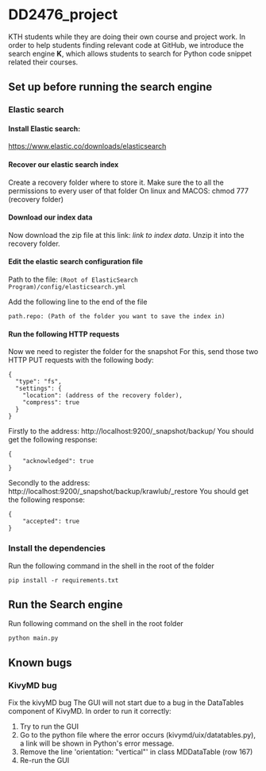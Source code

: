 # DD2476_project
KTH students while they are doing their own course and project work. In order to help students finding relevant code at GitHub, we introduce the search engine **K**, which allows students to search for Python code snippet related their courses.

## Set up before running the search engine

### Elastic search

#### Install Elastic search:  
https://www.elastic.co/downloads/elasticsearch

#### Recover our elastic search index
Create a recovery folder where to store it. 
Make sure the to all the permissions to every user of that folder
On linux and MACOS: chmod 777 (recovery folder)

#### Download our index data
Now download the zip file at this link: *link to index data*. 
Unzip it into the recovery folder. 

#### Edit the elastic search configuration file
Path to the file: ```(Root of ElasticSearch Program)/config/elasticsearch.yml```

Add the following line to the end of the file
```
path.repo: (Path of the folder you want to save the index in)
```
#### Run the following HTTP requests
Now we need to register the folder for the snapshot
For this, send those two HTTP PUT requests with the following body: 
```
{
  "type": "fs",
  "settings": {
    "location": (address of the recovery folder),
    "compress": true
  }
}
```

Firstly to the address: http://localhost:9200/_snapshot/backup/
You should get the following response:
```
{
    "acknowledged": true
}
```

Secondly to the address: http://localhost:9200/_snapshot/backup/krawlub/_restore
You should get the following response:
```
{
    "accepted": true
}
```
### Install the dependencies 
Run the following command in the shell in the root of the folder
```
pip install -r requirements.txt
```

## Run the Search engine
Run following command on the shell in the root folder
```
python main.py
```

## Known bugs

### KivyMD bug
Fix the kivyMD bug
The GUI will not start due to a bug in the DataTables component of KivyMD. In order to run it correctly:
1. Try to run the GUI
2. Go to the python file where the error occurs (kivymd/uix/datatables.py), a link will be shown in Python's error message.
3. Remove the line 'orientation: "vertical"' in class MDDataTable (row 167)
4. Re-run the GUI
